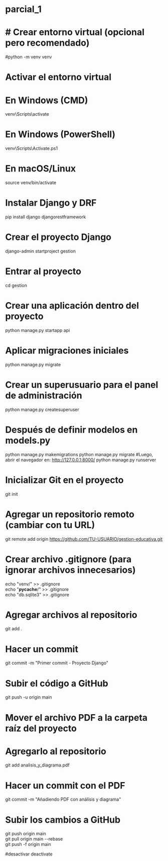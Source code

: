 # parcial_1
# # Crear entorno virtual (opcional pero recomendado)


#python -m venv venv
# Activar el entorno virtual
# En Windows (CMD)
venv\Scripts\activate  
# En Windows (PowerShell)
venv\Scripts\Activate.ps1  
# En macOS/Linux
source venv/bin/activate  
# Instalar Django y DRF
pip install django djangorestframework  
# Crear el proyecto Django
django-admin startproject gestion  
# Entrar al proyecto
cd gestion  
# Crear una aplicación dentro del proyecto
python manage.py startapp api  
# Aplicar migraciones iniciales
python manage.py migrate  
# Crear un superusuario para el panel de administración
python manage.py createsuperuser  
# Después de definir modelos en models.py
python manage.py makemigrations
python manage.py migrate 
#Luego, abrir el navegador en: http://127.0.0.1:8000/
python manage.py runserver  
# Inicializar Git en el proyecto
git init  

# Agregar un repositorio remoto (cambiar con tu URL)
git remote add origin https://github.com/TU-USUARIO/gestion-educativa.git  

# Crear archivo .gitignore (para ignorar archivos innecesarios)
echo "venv/" >> .gitignore  
echo "__pycache__/" >> .gitignore  
echo "db.sqlite3" >> .gitignore  

# Agregar archivos al repositorio
git add .  

# Hacer un commit
git commit -m "Primer commit - Proyecto Django"  

# Subir el código a GitHub
git push -u origin main  
# Mover el archivo PDF a la carpeta raíz del proyecto

# Agregarlo al repositorio
git add analisis_y_diagrama.pdf  

# Hacer un commit con el PDF
git commit -m "Añadiendo PDF con análisis y diagrama"  

# Subir los cambios a GitHub
git push origin main  
git pull origin main --rebase  
git push -f origin main  

#desactivar 
deactivate



